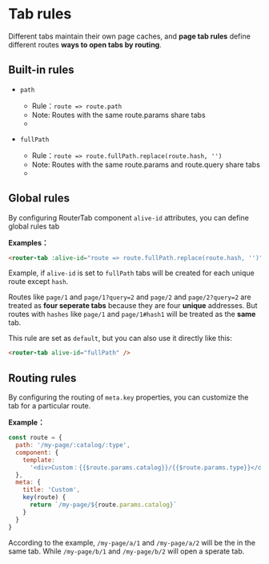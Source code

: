 # Tab rules

Different tabs maintain their own page caches, and **page tab rules** define different routes **ways to open tabs by routing**.

## Built-in rules

- `path`

  - Rule：`route => route.path`
  - Note: Routes with the same route.params share tabs
  - <demo-link href="/default/rule/a/1"/>

- `fullPath`
  - Rule：`route => route.fullPath.replace(route.hash, '')`
  - Note: Routes with the same route.params and route.query share tabs
  - <demo-link href="/global-rule/rule/a/1"/>

## Global rules

By configuring RouterTab component `alive-id` attributes, you can define global rules tab

<doc-links api="#alive-id" demo="/global-rule/rule/a/1"></doc-links>

**Examples：**

```html
<router-tab :alive-id="route => route.fullPath.replace(route.hash, '')" />
```

Example, if `alive-id` is set to `fullPath` tabs will be created for each unique route except `hash`.

Routes like `page/1` and `page/1?query=2` and `page/2` and `page/2?query=2` are treated as **four seperate tabs** because they are four **unique** addresses. But routes with `hashes` like `page/1` and `page/1#hash1` will be treated as the **same** tab.

This rule are set as `default`, but you can also use it directly like this:

```html
<router-tab alive-id="fullPath" />
```

## Routing rules

By configuring the routing of `meta.key` properties, you can customize the tab for a particular route.

<doc-links api="#meta-aliveid" demo="/default/route-rule/a/1"></doc-links>

**Example：**

```javascript {9,10,11}
const route = {
  path: '/my-page/:catalog/:type',
  component: {
    template:
      '<div>Custom：{{$route.params.catalog}}/{{$route.params.type}}</div>'
  },
  meta: {
    title: 'Custom',
    key(route) {
      return `/my-page/${route.params.catalog}`
    }
  }
}
```

According to the example, `/my-page/a/1` and `/my-page/a/2` will be the in the same tab. While `/my-page/b/1` and `/my-page/b/2` will open a sperate tab.
